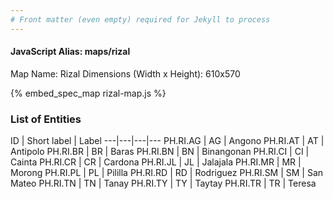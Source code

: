 ```yaml
---
# Front matter (even empty) required for Jekyll to process
---
```


#### JavaScript Alias: maps/rizal

Map Name: Rizal
Dimensions (Width x Height): 610x570



{% embed_spec_map rizal-map.js %}

### List of Entities

ID | Short label | Label
---|---|---|---
PH.RI.AG | AG | Angono
PH.RI.AT | AT | Antipolo
PH.RI.BR | BR | Baras
PH.RI.BN | BN | Binangonan
PH.RI.CI | CI | Cainta
PH.RI.CR | CR | Cardona
PH.RI.JL | JL | Jalajala
PH.RI.MR | MR | Morong
PH.RI.PL | PL | Pililla
PH.RI.RD | RD | Rodriguez
PH.RI.SM | SM | San Mateo
PH.RI.TN | TN | Tanay
PH.RI.TY | TY | Taytay
PH.RI.TR | TR | Teresa